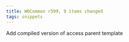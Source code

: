 ```yaml
---
title: WOCommon r599, 9 items changed
tags: snippets
---
```


Add compiled version of access parent template
